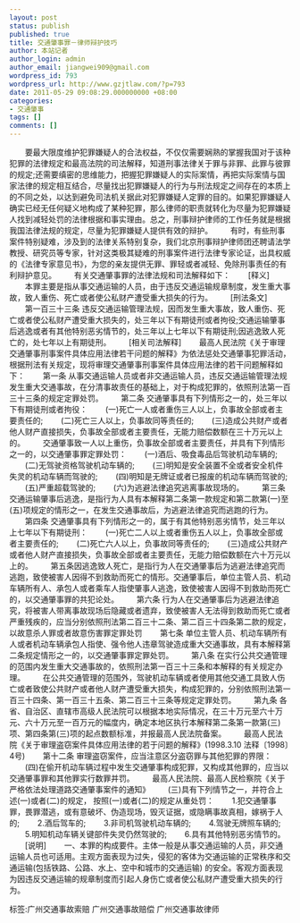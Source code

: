 ```yaml
---
layout: post
status: publish
published: true
title: 交通肇事罪－律师辩护技巧
author: 本站记者
author_login: admin
author_email: jiangwei909@gmail.com
wordpress_id: 793
wordpress_url: http://www.gzjtlaw.com/?p=793
date: 2011-05-29 09:08:29.000000000 +08:00
categories:
- 交通肇事
tags: []
comments: []
---
```

　　要最大限度维护犯罪嫌疑人的合法权益，不仅仅需要娴熟的掌握我国对于该种犯罪的法律规定和最高法院的司法解释，知道刑事法律关于罪与非罪、此罪与彼罪的规定;还需要缜密的思维能力，把握犯罪嫌疑人的实际案情，再把实际案情与国家法律的规定相互结合，尽量找出犯罪嫌疑人的行为与刑法规定之间存在的本质上的不同之处，以达到避免司法机关据此对犯罪嫌疑人定罪的目的。如果犯罪嫌疑人确实已经无任何疑义地构成了某种犯罪，那么律师的职责就转化为尽量为犯罪嫌疑人找到减轻处罚的法律根据和事实理由。总之，刑事辩护律师的工作任务就是根据我国法律法规的规定，尽量为犯罪嫌疑人提供有效的辩护。　　有时，有些刑事案件特别疑难，涉及到的法律关系特别复杂，我们北京刑事辩护律师团还聘请法学教授、研究员等专家，针对这类极其疑难的刑事案件进行法律专家论证，出具权威的《法律专家意见书》，为您的亲友提供无罪、罪轻或者减轻、免除刑事责任的有利辩护意见。　　有关交通肇事罪的法律法规和司法解释如下：　　[释义]　　本罪主要是指从事交通运输的人员，由于违反交通运输规章制度，发生重大事故，致人重伤、死亡或者使公私财产遭受重大损失的行为。　　[刑法条文]　　第一百三十三条 违反交通运输管理法规，因而发生重大事故，致人重伤、死亡或者使公私财产遭受重大损失的，处三年以下有期徒刑或者拘役;交通运输肇事后逃逸或者有其他特别恶劣情节的，处三年以上七年以下有期徒刑;因逃逸致人死亡的，处七年以上有期徒刑。　　[相关司法解释]　　最高人民法院《关于审理交通肇事刑事案件具体应用法律若干问题的解释》为依法惩处交通肇事犯罪活动，根据刑法有关规定，现将审理交通肇事刑事案件具体应用法律的若干问题解释如下：　　第一条 从事交通运输人员或者非交通运输人员，违反交通运输管理法规发生重大交通事故，在分清事故责任的基础上，对于构成犯罪的，依照刑法第一百三十三条的规定定罪处罚。　　第二条 交通肇事具有下列情形之一的，处三年以下有期徒刑或者拘役：　　(一)死亡一人或者重伤三人以上，负事故全部或者主要责任的;　　(二)死亡三人以上，负事故同等责任的;　　(三)造成公共财产或者他人财产直接损失，负事故全部或者主要责任，无能力赔偿数额在三十万元以上的。　　交通肇事致一人以上重伤，负事故全部或者主要责任，并具有下列情形之一的，以交通肇事罪定罪处罚：　　(一)酒后、吸食毒品后驾驶机动车辆的;　　(二)无驾驶资格驾驶机动车辆的;　　(三)明知是安全装置不全或者安全机件失灵的机动车辆而驾驶的;　　(四)明知是无牌证或者已报废的机动车辆而驾驶的;　　(五)严重超载驾驶的;　　(六)为逃避法律追究逃离事故现场的。　　第三条交通运输肇事后逃逸，是指行为人具有本解释第二条第一款规定和第二款第(一)至(五)项规定的情形之一，在发生交通事故后，为逃避法律追究而逃跑的行为。　　第四条 交通肇事具有下列情形之一的，属于有其他特别恶劣情节，处三年以上七年以下有期徒刑：　　(一)死亡二人以上或者重伤五人以上，负事故全部或者主要责任的;　　(二)死亡六人以上，负事故同等责任的;　　(三)造成公共财产或者他人财产直接损失，负事故全部或者主要责任，无能力赔偿数额在六十万元以上的。　　第五条因逃逸致人死亡，是指行为人在交通肇事后为逃避法律追究而逃跑，致使被害人因得不到救助而死亡的情形。交通肇事后，单位主管人员、机动车辆所有人、承包人或者乘车人指使肇事人逃逸，致使被害人因得不到救助而死亡的，以交通肇事罪的共犯论处。　　第六条 行为人在交通肇事后为逃避法律追究，将被害人带离事故现场后隐藏或者遗弃，致使被害人无法得到救助而死亡或者严重残疾的，应当分别依照刑法第二百三十二条、第二百三十四条第二款的规定，以故意杀人罪或者故意伤害罪定罪处罚　　第七条 单位主管人员、机动车辆所有人或者机动车辆承包人指使、强令他人违章驾驶造成重大交通事故，具有本解释第二条规定情形之一的，以交通肇事罪定罪处罚。　　第八条 在实行公共交通管理的范围内发生重大交通事故的，依照刑法第一百三十三条和本解释的有关规定办理。　　在公共交通管理的范围外，驾驶机动车辆或者使用其他交通工具致人伤亡或者致使公共财产或者他人财产遭受重大损失，构成犯罪的，分别依照刑法第一百三十四条、第一百三十五条、第二百三十三条等规定定罪处罚。　　第九条 各省、自治区、直辖市高级人民法院可以根据本地实际情况，在三十万元至六十万元、六十万元至一百万元的幅度内，确定本地区执行本解释第二条第一款第(三)项、第四条第(三)项的起点数额标准，并报最高人民法院备案。　　最高人民法院《关于审理盗窃案件具体应用法律的若于问题的解释》(1998.3.10 法释〔1998〕4号)　　第十二条 审理盗窃案件，应当注意区分盗窃罪与其他犯罪的界限：　　(四)在偷开机动车辆过程中发生交通肇事构成犯罪，又构成其他罪的，应当以交通肇事罪和其他罪实行数罪并罚。　　最高人民法院、最高人民检察院《关于严格依法处理道路交通肇事案件的通知》　　(三)具有下列情节之一，并符合上述(一)或者(二)的规定， 按照(一)或者(二)的规定从重处罚：　　1.犯交通肇事罪，畏罪潜逃，或有意破坏、伪造现场，毁灭证据，或隐瞒事故真相，嫁祸于人的;　　2.酒后驾车的;　　3.非司机驾驶机动车辆的;　　4.驾驶无牌照车辆的;　　5.明知机动车辆关键部件失灵仍然驾驶的;　　6.具有其他特别恶劣情节的。　　[说明]　　一、本罪的构成要件。主体一般是从事交通运输的人员，非交通运输人员也可适用。主观方面表现为过失，侵犯的客体为交通运输的正常秩序和交通运输(包括铁路、公路、水上、空中和城市的交通运输) 的安全。客观方面表现为因违反交通运输的规章制度而引起人身伤亡或者使公私财产遭受重大损失的行为。标签:广州交通事故索赔 广州交通事故赔偿 广州交通事故律师
